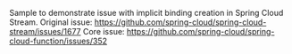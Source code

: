 Sample to demonstrate issue with implicit binding creation in Spring Cloud Stream.
Original issue: https://github.com/spring-cloud/spring-cloud-stream/issues/1677
Core issue: https://github.com/spring-cloud/spring-cloud-function/issues/352
